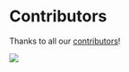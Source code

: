 # Contributors

Thanks to all our [contributors](https://github.com/xmlking/ngx-starter-kit/graphs/contributors)!

![](https://opencollective.com/yeti/contributors.svg?width=890)
